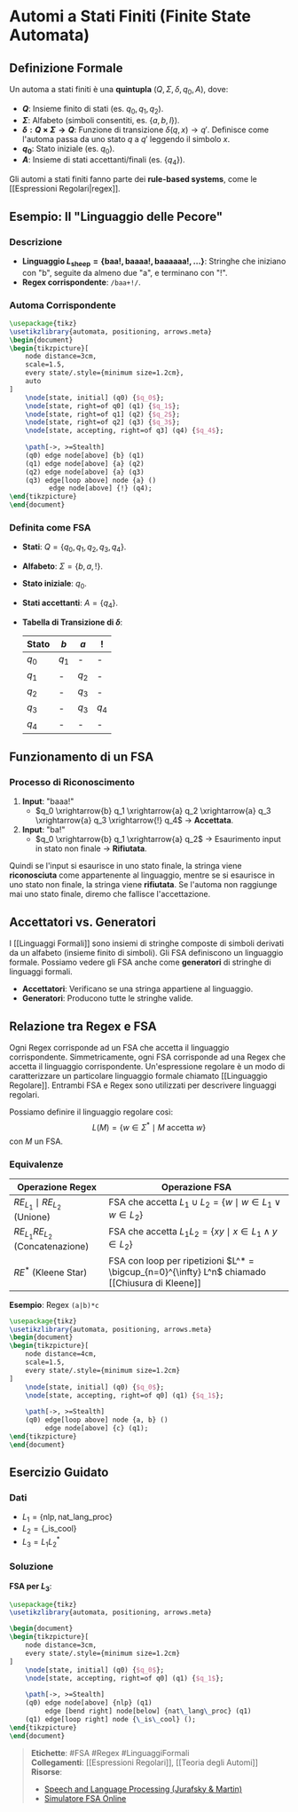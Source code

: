 # Automi a Stati Finiti (Finite State Automata)

## Definizione Formale
Un automa a stati finiti è una **quintupla** $(Q, \Sigma, \delta, q_0, A)$, dove:
- **$Q$**: Insieme finito di stati (es. $q_0, q_1, q_2$).
- **$\Sigma$**: Alfabeto (simboli consentiti, es. $\{a, b, l\}$).
- **$\delta: Q \times \Sigma \rightarrow Q$**: Funzione di transizione $\delta(q, x) \rightarrow q'$. Definisce come l'automa passa da uno stato $q$ a $q'$ leggendo il simbolo $x$.
- **$q_0$**: Stato iniziale (es. $q_0$).
- **$A$**: Insieme di stati accettanti/finali (es. $\{q_4\}$).

Gli automi a stati finiti fanno parte dei **rule-based systems**, come le [[Espressioni Regolari|regex]].

## Esempio: Il "Linguaggio delle Pecore"
### Descrizione
- **Linguaggio $L_{\text{sheep}} = \{ \text{baa!}, \text{baaaa!}, \text{baaaaaa!}, ... \}$**: Stringhe che iniziano con "b", seguite da almeno due "a", e terminano con "!".
- **Regex corrispondente**: `/baa+!/`.

### Automa Corrispondente
```tikz
\usepackage{tikz}
\usetikzlibrary{automata, positioning, arrows.meta}
\begin{document}
\begin{tikzpicture}[
    node distance=3cm, 
    scale=1.5,
    every state/.style={minimum size=1.2cm},
    auto
]
    \node[state, initial] (q0) {$q_0$};
    \node[state, right=of q0] (q1) {$q_1$};
    \node[state, right=of q1] (q2) {$q_2$};
    \node[state, right=of q2] (q3) {$q_3$};
    \node[state, accepting, right=of q3] (q4) {$q_4$};
    
    \path[->, >=Stealth]
    (q0) edge node[above] {b} (q1)
    (q1) edge node[above] {a} (q2)
    (q2) edge node[above] {a} (q3)
    (q3) edge[loop above] node {a} ()
          edge node[above] {!} (q4);
\end{tikzpicture}
\end{document}
```

### Definita come FSA

- **Stati**: $Q = \{q_0, q_1, q_2, q_3, q_4\}$.
- **Alfabeto**: $\Sigma = \{b, a, !\}$.
- **Stato iniziale**: $q_0$.
- **Stati accettanti**: $A = \{q_4\}$.
- **Tabella di Transizione di $\delta$**:

    | Stato | $b$      | $a$      | $!$      |
    |-------|----------|----------|----------|
    | $q_0$ | $q_1$    | -        | -        |
    | $q_1$ | -        | $q_2$    | -        |
    | $q_2$ | -        | $q_3$    | -        |
    | $q_3$ | -        | $q_3$    | $q_4$    |
    | $q_4$ | -        | -        | -        |

## Funzionamento di un FSA
### Processo di Riconoscimento
1. **Input**: "baaa!"
   - $q_0 \xrightarrow{b} q_1 \xrightarrow{a} q_2 \xrightarrow{a} q_3 \xrightarrow{a} q_3 \xrightarrow{!} q_4$ → **Accettata**.
2. **Input**: "ba!"
   - $q_0 \xrightarrow{b} q_1 \xrightarrow{a} q_2$ → Esaurimento input in stato non finale → **Rifiutata**.

Quindi se l'input si esaurisce in uno stato finale, la stringa viene **riconosciuta** come appartenente al linguaggio, mentre se si esaurisce in uno stato non finale, la stringa viene **rifiutata**. Se l'automa non raggiunge mai uno stato finale, diremo che fallisce l'accettazione.

## Accettatori vs. Generatori

I [[Linguaggi Formali]] sono insiemi di stringhe composte di simboli derivati da un alfabeto (insieme finito di simboli). Gli FSA definiscono un linguaggio formale. Possiamo vedere gli FSA anche come **generatori** di stringhe di linguaggi formali.

- **Accettatori**: Verificano se una stringa appartiene al linguaggio.
- **Generatori**: Producono tutte le stringhe valide.

## Relazione tra Regex e FSA
Ogni Regex corrisponde ad un FSA che accetta il linguaggio corrispondente. Simmetricamente, ogni FSA corrisponde ad una Regex che accetta il linguaggio corrispondente. Un'espressione regolare è un modo di caratterizzare un particolare linguaggio formale chiamato [[Linguaggio Regolare]]. Entrambi FSA e Regex sono utilizzati per descrivere linguaggi regolari.

Possiamo definire il linguaggio regolare così: 
$$L(M) = \{ w \in \Sigma^* \mid M \text{ accetta } w \}
$$
con $M$ un FSA.

### Equivalenze
| Operazione Regex      | Operazione FSA                  |
|-----------------------|---------------------------------|
| $RE_{L_1} \mid RE_{L_2}$ (Unione)     | FSA che accetta $L_1 \cup L_2 = \{ w \mid w \in L_1 \lor w \in L_2 \}$ |
| $RE_{L_1}RE_{L_2}$ (Concatenazione)| FSA che accetta $L_1L_2 = \{ xy \mid x \in L_1 \land y \in L_2 \}$     |
| $RE^*$ (Kleene Star)   | FSA con loop per ripetizioni $L^* = \bigcup_{n=0}^{\infty} L^n$ chiamado [[Chiusura di Kleene]]   |

**Esempio**: Regex `(a|b)*c`  
```tikz
\usepackage{tikz}
\usetikzlibrary{automata, positioning, arrows.meta}
\begin{document}
\begin{tikzpicture}[
    node distance=4cm, 
    scale=1.5,
    every state/.style={minimum size=1.2cm}
]
    \node[state, initial] (q0) {$q_0$};
    \node[state, accepting, right=of q0] (q1) {$q_1$};
    
    \path[->, >=Stealth]
    (q0) edge[loop above] node {a, b} ()
         edge node[above] {c} (q1);
\end{tikzpicture}
\end{document}
```

## Esercizio Guidato
### Dati
- $L_1 = \{\text{nlp}, \text{nat\_lang\_proc}\}$
- $L_2 = \{\text{\_is\_cool}\}$
- $L_3 = L_1L_2^*$

### Soluzione
**FSA per $L_3$**:  
```tikz
\usepackage{tikz}
\usetikzlibrary{automata, positioning, arrows.meta}

\begin{document}
\begin{tikzpicture}[
    node distance=3cm,
    every state/.style={minimum size=1.2cm}
]
    \node[state, initial] (q0) {$q_0$};
    \node[state, accepting, right=of q0] (q1) {$q_1$};
    
    \path[->, >=Stealth]
    (q0) edge node[above] {nlp} (q1)
         edge [bend right] node[below] {nat\_lang\_proc} (q1)
    (q1) edge[loop right] node {\_is\_cool} ();
\end{tikzpicture}
\end{document}
```

> **Etichette**: #FSA #Regex #LinguaggiFormali  
> **Collegamenti**: [[Espressioni Regolari]], [[Teoria degli Automi]]  
> **Risorse**:  
> - [Speech and Language Processing (Jurafsky & Martin)](https://web.stanford.edu/~jurafsky/slp3/)  
> - [Simulatore FSA Online](https://ivanzuzak.info/noam/webapps/fsm_simulator/)